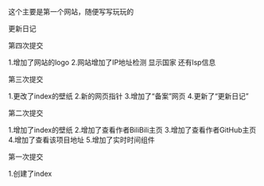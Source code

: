 这个主要是第一个网站，随便写写玩玩的

更新日记

第四次提交

1.增加了网站的logo
2.网站增加了IP地址检测 显示国家 还有lsp信息

第三次提交

1.更改了index的壁纸
2.新的网页指针
3.增加了“备案”网页
4.更新了“更新日记”

第二次提交

1.增加了index的壁纸
2.增加了查看作者BiliBili主页
3.增加了查看作者GitHub主页
4.增加了查看该项目地址
5.增加了实时时间组件

第一次提交

1.创建了index
